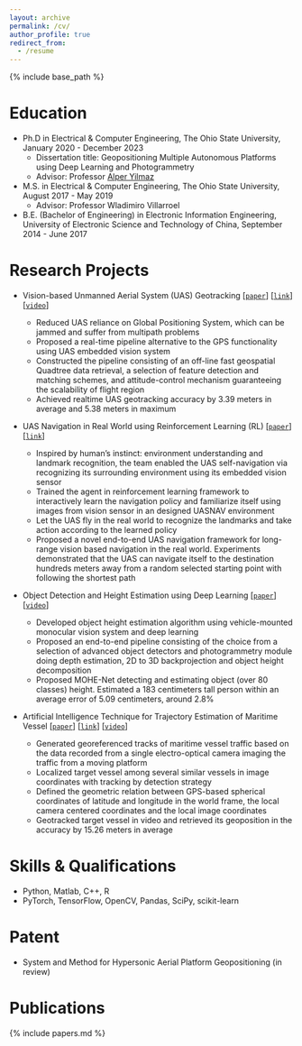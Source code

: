 ```yaml
---
layout: archive
permalink: /cv/
author_profile: true
redirect_from:
  - /resume
---
```


{% include base_path %}

Education
======
* Ph.D in Electrical & Computer Engineering, The Ohio State University, January 2020 - December 2023
  * Dissertation title: Geopositioning Multiple Autonomous Platforms using Deep Learning and Photogrammetry
  * Advisor: Professor [Alper Yilmaz](https://ceg.osu.edu/people/yilmaz.15)
* M.S. in Electrical & Computer Engineering, The Ohio State University, August 2017 - May 2019
  * Advisor: Professor Wladimiro Villarroel
* B.E. (Bachelor of Engineering) in Electronic Information Engineering, University of Electronic Science and Technology of China, September 2014 - June 2017

Research Projects
======
* Vision-based Unmanned Aerial System (UAS) Geotracking [[`paper`](https://ieeexplore.ieee.org/stamp/stamp.jsp?tp=&arnumber=9967102)] [[`link`](https://github.com/JianliWei1995/Vision-based-UAS-Geotraking-2022)] [[`video`](https://youtu.be/npc0JHztEfA)] 
  * Reduced UAS reliance on Global Positioning System, which can be jammed and suffer from multipath problems
  * Proposed a real-time pipeline alternative to the GPS functionality using UAS embedded vision system
  * Constructed the pipeline consisting of an off-line fast geospatial Quadtree data retrieval, a selection of feature detection and matching schemes, and attitude-control mechanism guaranteeing the scalability of flight region
  * Achieved realtime UAS geotracking accuracy by 3.39 meters in average and 5.38 meters in maximum

* UAS Navigation in Real World using Reinforcement Learning (RL) [[`paper`](https://ieeexplore.ieee.org/stamp/stamp.jsp?tp=&arnumber=9967103)] [[`link`](https://github.com/JianliWei1995/Vision-based-UAS-Geotraking-2022)]
  * Inspired by human’s instinct: environment understanding and landmark recognition, the team enabled the UAS self-navigation via recognizing its surrounding environment using its embedded vision sensor
  * Trained the agent in reinforcement learning framework to interactively learn the navigation policy and familiarize itself using images from vision sensor in an designed UASNAV environment
  * Let the UAS fly in the real world to recognize the landmarks and take action according to the learned policy
  * Proposed a novel end-to-end UAS navigation framework for long-range vision based navigation in the real world. Experiments demonstrated that the UAS can navigate itself to the destination hundreds meters away from a random selected starting point with following the shortest path

* Object Detection and Height Estimation using Deep Learning [[`paper`](https://isprs-archives.copernicus.org/articles/XLIII-B2-2021/557/2021/isprs-archives-XLIII-B2-2021-557-2021.html)] [[`video`](https://isprs2021.stream-up.tv/media-203-mohe-net-monocular-object-height-estimation-network-using-deep-learning-and-scene-geometry)]
  * Developed object height estimation algorithm using vehicle-mounted monocular vision system and deep learning
  * Proposed an end-to-end pipeline consisting of the choice from a selection of advanced object detectors and photogrammetry module doing depth estimation, 2D to 3D backprojection and object height decomposition
  * Proposed MOHE-Net detecting and estimating object (over 80 classes) height. Estimated a 183 centimeters tall person within an average error of 5.09 centimeters, around 2.8%

* Artificial Intelligence Technique for Trajectory Estimation of Maritime Vessel [[`paper`](https://arxiv.org/abs/2109.01235)] [[`link`](https://github.com/JianliWei1995/AI-Tracks-at-Sea)] [[`video`](https://youtu.be/0CrNUJH9Ueg)]
  * Generated georeferenced tracks of maritime vessel traffic based on the data recorded from a single electro-optical camera imaging the traffic from a moving platform
  * Localized target vessel among several similar vessels in image coordinates with tracking by detection strategy
  * Defined the geometric relation between GPS-based spherical coordinates of latitude and longitude in the world frame, the local camera centered coordinates and the local image coordinates
  * Geotracked target vessel in video and retrieved its geoposition in the accuracy by 15.26 meters in average


Skills & Qualifications
======
* Python, Matlab, C++, R
* PyTorch, TensorFlow, OpenCV, Pandas, SciPy, scikit-learn


Patent
======
* System and Method for Hypersonic Aerial Platform Geopositioning (in review)


Publications
======
{% include papers.md %}

